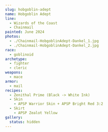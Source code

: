 ```yaml
---
slug: hobgoblin-adept
name: Hobgoblin Adept
line:
  - Wizards of the Coast
  - Chainmail
painted: June 2024
photos:
  - ./Chainmail-HobgoblinAdept-Dankel_1.jpg
  - ./Chainmail-HobgoblinAdept-Dankel_2.jpg
race:
  - goblinoid
archetype:
  - fighter
  - cleric
weapons:
  - mace
armor:
  - mail
recipes:
  - Zenithal Prime (Black -> White Ink)
  - Skin
    - APSP Warrior Skin + APSP Bright Red 3:2
  - Skirt
    - APSP Zealot Yellow
gallery:
  status: hidden
---
```

